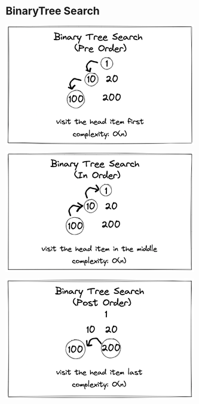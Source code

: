 # BinaryTree Search

![Pre Order](./diagram-pre.png)

![In Order](./diagram-in.png)

![Post Order](./diagram-post.png)